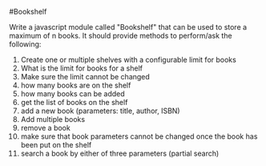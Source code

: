 #Bookshelf

Write a javascript module called "Bookshelf" that can be used to store a maximum of n books. It should provide methods to perform/ask the following:

1. Create one or multiple shelves with a configurable limit for books
2. What is the limit for books for a shelf
3. Make sure the limit cannot be changed
5. how many books are on the shelf
6. how many books can be added
7. get the list of books on the shelf
8. add a new book (parameters: title, author, ISBN)
9. Add multiple books
10. remove a book
11. make sure that book parameters cannot be changed once the book has been put on the shelf
12. search a book by either of three parameters (partial search)
